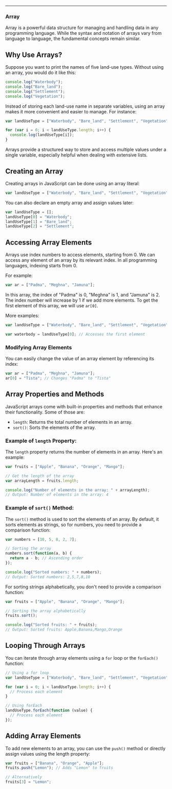 
---

### **Array**

Array is a powerful data structure for managing and handling data in any programming language. While the syntax and notation of arrays vary from language to language, the fundamental concepts remain similar.

## Why Use Arrays?

Suppose you want to print the names of five land-use types. Without using an array, you would do it like this:

```javascript
console.log("Waterbody");
console.log("Bare_land");
console.log("Settlement");
console.log("Vegetation");
```

Instead of storing each land-use name in separate variables, using an array makes it more convenient and easier to manage. For instance:

```javascript
var landUseType = ["Waterbody", "Bare_land", "Settlement", "Vegetation"];

for (var i = 0; i < landUseType.length; i++) {
  console.log(landUseType[i]);
}
```


Arrays provide a structured way to store and access multiple values under a single variable, especially helpful when dealing with extensive lists.

## Creating an Array

Creating arrays in JavaScript can be done using an array literal:

```javascript
var landUseType = ["Waterbody", "Bare_land", "Settlement", "Vegetation"];
```

You can also declare an empty array and assign values later:

```javascript
var landUseType = [];
landUseType[0] = "Waterbody";
landUseType[1] = "Bare_land";
landUseType[2] = "Settlement";
```

## Accessing Array Elements

Arrays use index numbers to access elements, starting from 0. We can access any element of an array by its relevant index. In all programming languages, indexing starts from 0.

For example:

```javascript
var ar = ["Padma", "Meghna", "Jamuna"];
```

In this array, the index of "Padma" is 0, "Meghna" is 1, and "Jamuna" is 2. The index number will increase by 1 if we add more elements. To get the first element of this array, we will use `ar[0]`.

More examples:

```javascript
var landUseType = ["Waterbody", "Bare_land", "Settlement", "Vegetation"];

var waterbody = landUseType[0]; // Accesses the first element
```

###  Modifying Array Elements

You can easily change the value of an array element by referencing its index:

```javascript
var ar = ["Padma", "Meghna", "Jamuna"];
ar[0] = "Tista"; // Changes "Padma" to "Tista"
```


## Array Properties and Methods

JavaScript arrays come with built-in properties and methods that enhance their functionality. Some of those are:

- `length`: Returns the total number of elements in an array.
- `sort()`: Sorts the elements of the array.


### Example of `length` Property:

The `length` property returns the number of elements in an array. Here's an example:

```javascript
var fruits = ["Apple", "Banana", "Orange", "Mango"];

// Get the length of the array
var arrayLength = fruits.length;

console.log("Number of elements in the array: " + arrayLength);
// Output: Number of elements in the array: 4
```

### Example of `sort()` Method:

The `sort()` method is used to sort the elements of an array. By default, it sorts elements as strings, so for numbers, you need to provide a comparison function:

```javascript
var numbers = [10, 5, 8, 2, 7];

// Sorting the array
numbers.sort(function(a, b) {
  return a - b; // Ascending order
});

console.log("Sorted numbers: " + numbers);
// Output: Sorted numbers: 2,5,7,8,10
```

For sorting strings alphabetically, you don't need to provide a comparison function:

```javascript
var fruits = ["Apple", "Banana", "Orange", "Mango"];

// Sorting the array alphabetically
fruits.sort();

console.log("Sorted fruits: " + fruits);
// Output: Sorted fruits: Apple,Banana,Mango,Orange
```

## Looping Through Arrays

You can iterate through array elements using a `for` loop or the `forEach()` function:

```javascript
// Using a for loop
var landUseType = ["Waterbody", "Bare_land", "Settlement", "Vegetation"];

for (var i = 0; i < landUseType.length; i++) {
  // Process each element
}

// Using forEach
landUseType.forEach(function (value) {
  // Process each element
});
```

## Adding Array Elements

To add new elements to an array, you can use the `push()` method or directly assign values using the length property:

```javascript
var fruits = ["Banana", "Orange", "Apple"];
fruits.push("Lemon"); // Adds "Lemon" to fruits

// Alternatively
fruits[3] = "Lemon";
```